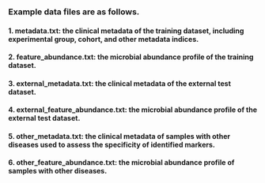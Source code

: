 ### Example data files are as follows.
#### 1. metadata.txt: the clinical metadata of the training dataset, including experimental group, cohort, and other metadata indices.  
#### 2. feature_abundance.txt: the microbial abundance profile of the training dataset.  
#### 3. external_metadata.txt: the clinical metadata of the external test dataset.  
#### 4. external_feature_abundance.txt: the microbial abundance profile of the external test dataset.  
#### 5. other_metadata.txt: the clinical metadata of samples with other diseases used to assess the specificity of identified markers.  
#### 6. other_feature_abundance.txt: the microbial abundance profile of samples with other diseases.


